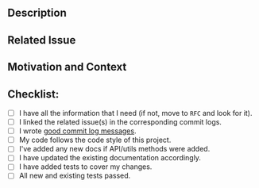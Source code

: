 <!--- Provide a general summary of your changes in the Title above -->

## Description
<!--- Describe your changes in detail -->

## Related Issue
<!--- If suggesting a new feature or change, please discuss it in an issue first -->
<!--- If fixing a bug, there should be an issue describing it with steps to reproduce -->
<!--- Please link to the issue here: -->

## Motivation and Context
<!--- Why is this change required? What problem does it solve? -->

## Checklist:
<!--- Go over all the following points, and put an `x` in all the boxes that apply. -->
<!--- If you're unsure about any of these, don't hesitate to ask. We're here to help! -->
- [ ] I have all the information that I need (if not, move to `RFC` and look for it).
- [ ] I linked the related issue(s) in the corresponding commit logs.
- [ ] I wrote [good commit log messages](https://github.com/torvalds/subsurface-for-dirk/blob/master/README#L92-L119).
- [ ] My code follows the code style of this project.
- [ ] I've added any new docs if API/utils methods were added.
- [ ] I have updated the existing documentation accordingly.
- [ ] I have added tests to cover my changes.
- [ ] All new and existing tests passed.
<!--- After this you can move the PR to `Needs Review` -->
